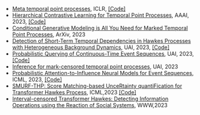 * [Meta temporal point processes](https://openreview.net/pdf?id=QZfdDpTX1uM), ICLR, [\[Code\]](https://github.com/BorealisAI/meta-tpp)
* [Hierarchical Contrastive Learning for Temporal Point Processes](https://ojs.aaai.org/index.php/AAAI/article/view/26211), AAAI, 2023, [\[Code\]](https://github.com/qingmeiwangdaily/HCL_TPP)
* [Conditional Generative Modeling is All You Need for Marked Temporal Point Processes](https://arxiv.org/pdf/2305.12569.pdf), ArXiv, 2023
* [Detection of Short-Term Temporal Dependencies in Hawkes Processes with Heterogeneous Background Dynamics](https://proceedings.mlr.press/v216/chen23g/chen23g.pdf), UAI, 2023, [\[Code\]](https://github.com/AlbertYuChen/point_process_coupling_public)
* [Probabilistic Querying of Continuous-Time Event Sequences](https://proceedings.mlr.press/v206/boyd23a/boyd23a.pdf), UAI, 2023,  [\[Code\]](https://github.com/ajboyd2/point_process_queries)
* [Inference for mark-censored temporal point processes](https://proceedings.mlr.press/v216/boyd23a/boyd23a.pdf), UAI, 2023
* [Probabilistic Attention-to-Influence Neural Models for Event Sequences](https://openreview.net/forum?id=jFPdftHG4F), ICML, 2023, [\[Code\]](https://github.com/xshou1990/Probabilistic-Attention-to-Influence-Neural-Models-for-Event-Sequences)
* [SMURF-THP: Score Matching-based UnceRtainty quantiFication for Transformer Hawkes Process](https://openreview.net/pdf?id=ZeEkuTENLH), ICML,2023 [\[Code\]](https://github.com/zichongli5/SMURF-THP)
* [Interval-censored Transformer Hawkes: Detecting Information Operations using the Reaction of Social Systems](https://dl.acm.org/doi/abs/10.1145/3543507.3583481), WWW,2023

